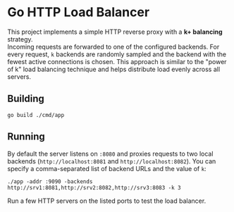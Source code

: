 # Go HTTP Load Balancer

This project implements a simple HTTP reverse proxy with a **k+ balancing** strategy.  
Incoming requests are forwarded to one of the configured backends. For every request, `k` backends are randomly sampled and the backend with the fewest active connections is chosen. This approach is similar to the "power of k" load balancing technique and helps distribute load evenly across all servers.

## Building

```
go build ./cmd/app
```

## Running

By default the server listens on `:8080` and proxies requests to two local backends (`http://localhost:8081` and `http://localhost:8082`). You can specify a comma-separated list of backend URLs and the value of `k`:

```
./app -addr :9090 -backends http://srv1:8081,http://srv2:8082,http://srv3:8083 -k 3
```

Run a few HTTP servers on the listed ports to test the load balancer.
